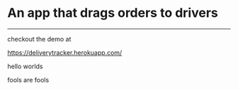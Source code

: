 # An app that drags orders to drivers

<hr />

checkout the demo at

https://deliverytracker.herokuapp.com/

hello worlds

fools are fools
